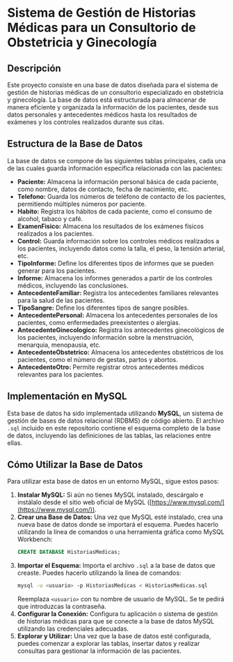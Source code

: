 # Sistema de Gestión de Historias Médicas para un Consultorio de Obstetricia y Ginecología

## Descripción

Este proyecto consiste en una base de datos diseñada para el sistema de gestión de historias médicas de un consultorio especializado en obstetricia y ginecología. La base de datos está estructurada para almacenar de manera eficiente y organizada la información de los pacientes, desde sus datos personales y antecedentes médicos hasta los resultados de exámenes y los controles realizados durante sus citas.

## Estructura de la Base de Datos

La base de datos se compone de las siguientes tablas principales, cada una de las cuales guarda información específica relacionada con las pacientes:

*   **Paciente:** Almacena la información personal básica de cada paciente, como nombre, datos de contacto, fecha de nacimiento, etc.
*   **Telefono:** Guarda los números de teléfono de contacto de los pacientes, permitiendo múltiples números por paciente.
*   **Habito:** Registra los hábitos de cada paciente, como el consumo de alcohol, tabaco y café.
*   **ExamenFisico:** Almacena los resultados de los exámenes físicos realizados a los pacientes.
*   **Control:** Guarda información sobre los controles médicos realizados a los pacientes, incluyendo datos como la talla, el peso, la tensión arterial, etc.
*   **TipoInforme:** Define los diferentes tipos de informes que se pueden generar para los pacientes.
*   **Informe:** Almacena los informes generados a partir de los controles médicos, incluyendo las conclusiones.
*   **AntecedenteFamiliar:** Registra los antecedentes familiares relevantes para la salud de las pacientes.
*   **TipoSangre:** Define los diferentes tipos de sangre posibles.
*   **AntecedentePersonal:** Almacena los antecedentes personales de los pacientes, como enfermedades preexistentes o alergias.
*   **AntecedenteGinecologico:** Registra los antecedentes ginecológicos de los pacientes, incluyendo información sobre la menstruación, menarquia, menopausia, etc.
*   **AntecedenteObstetrico:** Almacena los antecedentes obstétricos de los pacientes, como el número de gestas, partos y abortos.
*   **AntecedenteOtro:** Permite registrar otros antecedentes médicos relevantes para los pacientes.

## Implementación en MySQL
Esta base de datos ha sido implementada utilizando **MySQL**, un sistema de gestión de bases de datos relacional (RDBMS) de código abierto. El archivo `.sql` incluido en este repositorio contiene el esquema completo de la base de datos, incluyendo las definiciones de las tablas, las relaciones entre ellas.
## Cómo Utilizar la Base de Datos
Para utilizar esta base de datos en un entorno MySQL, sigue estos pasos:
1.  **Instalar MySQL:** Si aún no tienes MySQL instalado, descárgalo e instálalo desde el sitio web oficial de MySQL ([https://www.mysql.com/](https://www.mysql.com/)).
2.  **Crear una Base de Datos:** Una vez que MySQL esté instalado, crea una nueva base de datos donde se importará el esquema. Puedes hacerlo utilizando la línea de comandos o una herramienta gráfica como MySQL Workbench:
    ```sql
    CREATE DATABASE HistoriasMedicas;
    ```
3.  **Importar el Esquema:** Importa el archivo `.sql` a la base de datos que creaste. Puedes hacerlo utilizando la línea de comandos:
    ```bash
    mysql -u <usuario> -p HistoriasMedicas < HistoriasMedicas.sql
    ```
    Reemplaza `<usuario>` con tu nombre de usuario de MySQL. Se te pedirá que introduzcas la contraseña.
4.  **Configurar la Conexión:** Configura tu aplicación o sistema de gestión de historias médicas para que se conecte a la base de datos MySQL utilizando las credenciales adecuadas.
5.  **Explorar y Utilizar:** Una vez que la base de datos esté configurada, puedes comenzar a explorar las tablas, insertar datos y realizar consultas para gestionar la información de las pacientes.

